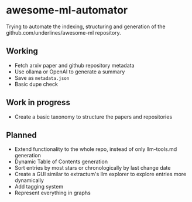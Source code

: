 # awesome-ml-automator

Trying to automate the indexing, structuring and generation of the github.com/underlines/awesome-ml repository.

## Working

- Fetch arxiv paper and github repository metadata
- Use ollama or OpenAI to generate a summary
- Save as `metadata.json`
- Basic dupe check

## Work in progress

- Create a basic taxonomy to structure the papers and repositories

## Planned

- Extend functionality to the whole repo, instead of only llm-tools.md generation
- Dynamic Table of Contents generation
- Sort entries by most stars or chronologically by last change date
- Create a GUI similar to extractum's llm explorer to explore entries more dynamically
- Add tagging system
- Represent everything in graphs
